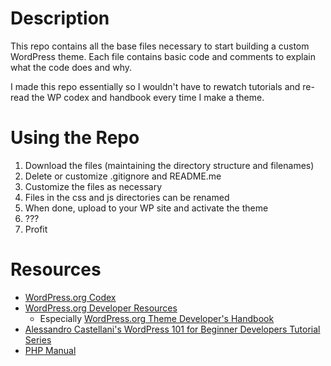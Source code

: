 # Description

This repo contains all the base files necessary to start building a custom WordPress theme. Each file contains basic code and comments to explain what the code does and why.

I made this repo essentially so I wouldn't have to rewatch tutorials and re-read the WP codex and handbook every time I make a theme.

# Using the Repo

1. Download the files (maintaining the directory structure and filenames)
2. Delete or customize .gitignore and README.me
3. Customize the files as necessary
  1. Files in the css and js directories can be renamed
4. When done, upload to your WP site and activate the theme
5. ???
6. Profit

# Resources

* [WordPress.org Codex](https://codex.wordpress.org/)
* [WordPress.org Developer Resources](https://developer.wordpress.org/)
  * Especially [WordPress.org Theme Developer's Handbook](https://developer.wordpress.org/themes/)
* [Alessandro Castellani's WordPress 101 for Beginner Developers Tutorial Series](https://www.youtube.com/watch?v=oTRZYnYQlmo&list=PLriKzYyLb28nUFbe0Y9d-19uVkOnhYxFE)
* [PHP Manual](https://www.php.net/manual/en/index.php)
